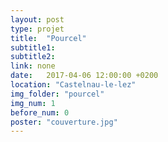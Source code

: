 ```yaml
---
layout: post
type: projet
title:  "Pourcel"
subtitle1:
subtitle2:
link: none
date:   2017-04-06 12:00:00 +0200
location: "Castelnau-le-lez"
img_folder: "pourcel"
img_num: 1
before_num: 0
poster: "couverture.jpg"
---
```


